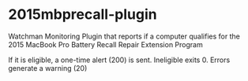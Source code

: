 # 2015mbprecall-plugin
Watchman Monitoring Plugin that reports if a computer qualifies for the 2015 MacBook Pro Battery Recall Repair Extension Program

If it is eligible, a one-time alert (200) is sent.
Ineligible exits 0.
Errors generate a warning (20)

